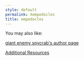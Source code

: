 ```yaml
---
style: default
permalink: Xempedocles
title: empedocles
---
```

You may also like:

[giant enemy spycrab's author page](http://scp-wiki.net/giant-enemy-spycrab-s-author-page)

[Additional Resources](http://scp-wiki.net/additional-resources)
